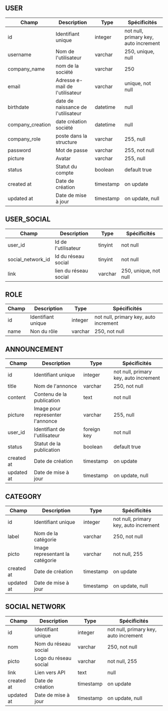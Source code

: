 ## USER

Champ|Description|Type|Spécificités|
-|-|-|-|
id| Identifiant unique|integer| not null, primary key, auto increment
username|Nom de l'utilisateur|varchar |250, unique, null
company_name |nom de la société|varchar|250| null
email|Adresse e-mail de l'utilisateur|varchar| unique, not null
birthdate|date de naissance de l'utilisateur|datetime| null
company_creation |date création société |datetime | null
company_role |poste dans la structure | varchar | 255, null
password|Mot de passe|varchar|255, not null
picture|Avatar|varchar|255, null|
status|Statut du compte|boolean|default true|
created at|Date de création|timestamp|on update|
updated at|Date de mise à jour|timestamp|on update, null|


## USER_SOCIAL

Champ|Description|Type|Spécificités|
-|-|-|-|
user_id| Id de l'utilisateur| tinyint|not null 
social_network_id|Id du réseau social |tinyint |not null
link|lien du réseau social|varchar |250, unique, not null

## ROLE

Champ|Description|Type|Spécificités|
-|-|-|-|
id| Identifiant unique|integer| not null, primary key, auto increment
name|Non du rôle|varchar |250, not null


## ANNOUNCEMENT

Champ|Description|Type|Spécificités|
-|-|-|-|
id| Identifiant unique|integer| not null, primary key, auto increment
title|Nom de l'annonce|varchar |250, not null
content |Contenu de la publication|text | not null
picture|Image pour representer l'annonce|varchar|255, null|
user_id |Identifiant de l'utilisateur| foreign key | not null
status|Statut de la publication|boolean|default true|
created at|Date de création|timestamp|on update|
updated at|Date de mise à jour|timestamp|on update, null|


## CATEGORY

Champ|Description|Type|Spécificités|
-|-|-|-|
id| Identifiant unique|integer| not null, primary key, auto increment
label|Nom de la catégorie|varchar |250, not null
picto |Image representant la catégorie|varchar | not null, 255
created at|Date de création|timestamp|on update|
updated at|Date de mise à jour|timestamp|on update, null|


## SOCIAL NETWORK

Champ|Description|Type|Spécificités|
-|-|-|-|
id| Identifiant unique|integer| not null, primary key, auto increment
nom|Nom du réseau social |varchar |250, not null
picto |Logo du réseau social|varchar | not null, 255
link |Lien vers API |text | null
created at|Date de création|timestamp|on update|
updated at|Date de mise à jour|timestamp|on update, null|